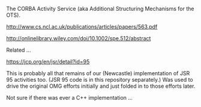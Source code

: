 The CORBA Activity Service (aka Additional Structuring Mechanisms for the OTS).

http://www.cs.ncl.ac.uk/publications/articles/papers/563.pdf

http://onlinelibrary.wiley.com/doi/10.1002/spe.512/abstract

Related ...

https://jcp.org/en/jsr/detail?id=95

This is probably all that remains of our (Newcastle) implementation of JSR 95 activities too. (JSR 95 code is in this repository separately.) Was used to drive the original OMG efforts initially and just folded in to those efforts later.

Not sure if there was ever a C++ implementation ...
